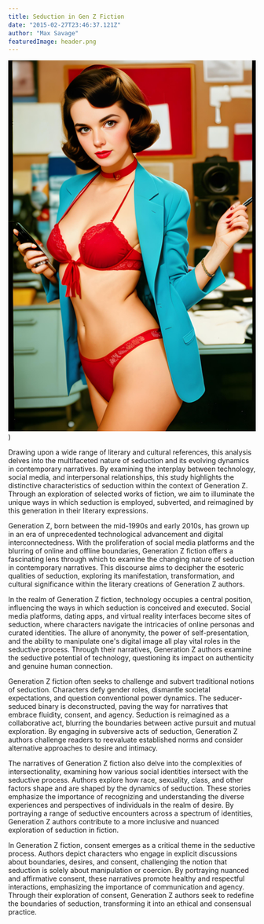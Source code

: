 ```yaml
---
title: Seduction in Gen Z Fiction
date: "2015-02-27T23:46:37.121Z"
author: "Max Savage"
featuredImage: header.png
---
```


![Portrait](header.png))



Drawing upon a wide range of literary and cultural references, this analysis delves into the multifaceted nature of seduction and its evolving dynamics in contemporary narratives. By examining the interplay between technology, social media, and interpersonal relationships, this study highlights the distinctive characteristics of seduction within the context of Generation Z. Through an exploration of selected works of fiction, we aim to illuminate the unique ways in which seduction is employed, subverted, and reimagined by this generation in their literary expressions.


Generation Z, born between the mid-1990s and early 2010s, has grown up in an era of unprecedented technological advancement and digital interconnectedness. With the proliferation of social media platforms and the blurring of online and offline boundaries, Generation Z fiction offers a fascinating lens through which to examine the changing nature of seduction in contemporary narratives. This discourse aims to decipher the esoteric qualities of seduction, exploring its manifestation, transformation, and cultural significance within the literary creations of Generation Z authors.

In the realm of Generation Z fiction, technology occupies a central position, influencing the ways in which seduction is conceived and executed. Social media platforms, dating apps, and virtual reality interfaces become sites of seduction, where characters navigate the intricacies of online personas and curated identities. The allure of anonymity, the power of self-presentation, and the ability to manipulate one's digital image all play vital roles in the seductive process. Through their narratives, Generation Z authors examine the seductive potential of technology, questioning its impact on authenticity and genuine human connection.

Generation Z fiction often seeks to challenge and subvert traditional notions of seduction. Characters defy gender roles, dismantle societal expectations, and question conventional power dynamics. The seducer-seduced binary is deconstructed, paving the way for narratives that embrace fluidity, consent, and agency. Seduction is reimagined as a collaborative act, blurring the boundaries between active pursuit and mutual exploration. By engaging in subversive acts of seduction, Generation Z authors challenge readers to reevaluate established norms and consider alternative approaches to desire and intimacy.

The narratives of Generation Z fiction also delve into the complexities of intersectionality, examining how various social identities intersect with the seductive process. Authors explore how race, sexuality, class, and other factors shape and are shaped by the dynamics of seduction. These stories emphasize the importance of recognizing and understanding the diverse experiences and perspectives of individuals in the realm of desire. By portraying a range of seductive encounters across a spectrum of identities, Generation Z authors contribute to a more inclusive and nuanced exploration of seduction in fiction.

In Generation Z fiction, consent emerges as a critical theme in the seductive process. Authors depict characters who engage in explicit discussions about boundaries, desires, and consent, challenging the notion that seduction is solely about manipulation or coercion. By portraying nuanced and affirmative consent, these narratives promote healthy and respectful interactions, emphasizing the importance of communication and agency. Through their exploration of consent, Generation Z authors seek to redefine the boundaries of seduction, transforming it into an ethical and consensual practice.
